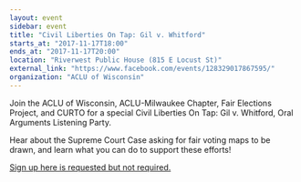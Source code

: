 ```yaml
---
layout: event
sidebar: event
title: "Civil Liberties On Tap: Gil v. Whitford"
starts_at: "2017-11-17T18:00"
ends_at: "2017-11-17T20:00"
location: "Riverwest Public House (815 E Locust St)"
external_link: "https://www.facebook.com/events/128329017867595/"
organization: "ACLU of Wisconsin"
---
```


Join the ACLU of Wisconsin, ACLU-Milwaukee Chapter, Fair Elections Project, and CURTO for a special Civil Liberties On Tap: Gil v. Whitford, Oral Arguments Listening Party.

Hear about the Supreme Court Case asking for fair voting maps to be drawn, and learn what you can do to support these efforts!

[Sign up here is requested but not required.](http://go.peoplepower.org/event/action_attend/11089)
